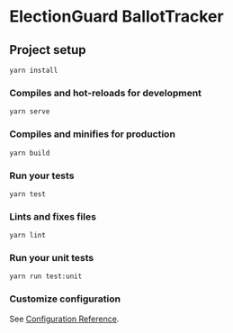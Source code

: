 # ElectionGuard BallotTracker

## Project setup
```
yarn install
```

### Compiles and hot-reloads for development
```
yarn serve
```

### Compiles and minifies for production
```
yarn build
```

### Run your tests
```
yarn test
```

### Lints and fixes files
```
yarn lint
```

### Run your unit tests
```
yarn run test:unit
```

### Customize configuration
See [Configuration Reference](https://cli.vuejs.org/config/).
